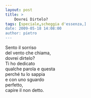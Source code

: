 ```yaml
---
layout: post
title: >
    Dovrei Dirtelo?
tags: [speciale,scheggia d'essenza,]
date: 2009-05-18 14:08:00
author: pietro
---
```

Sento il sorriso<br/>del vento che chiama,<br/>dovrei dirtelo?<br/>Ti ho dedicato<br/>qualche parola e questa<br/>perché tu lo sappia<br/>e con uno sguardo<br/>perfetto,<br/>capire il non detto.
